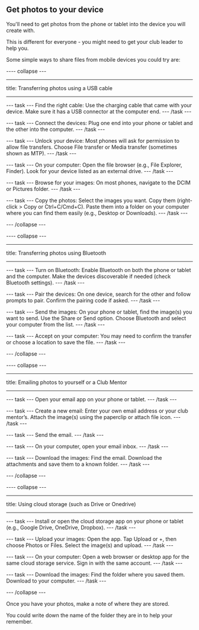 ## Get photos to your device

You'll need to get photos from the phone or tablet into the device you will create with.

This is different for everyone - you might need to get your club leader to help you.

Some simple ways to share files from mobile devices you could try are:

---- collapse ---

---

title: Transferring photos using a USB cable

---

--- task ---
Find the right cable: Use the charging cable that came with your device. Make sure it has a USB connector at the computer end.
--- /task ---

--- task ---
Connect the devices: Plug one end into your phone or tablet and the other into the computer.
--- /task ---

--- task ---
Unlock your device: Most phones will ask for permission to allow file transfers. Choose File transfer or Media transfer (sometimes shown as MTP).
--- /task ---

--- task ---
On your computer: Open the file browser (e.g., File Explorer, Finder). Look for your device listed as an external drive.
--- /task ---

--- task ---
Browse for your images: On most phones, navigate to the DCIM or Pictures folder.
--- /task ---

--- task ---
Copy the photos: Select the images you want. Copy them (right-click > Copy or Ctrl+C/Cmd+C). Paste them into a folder on your computer where you can find them easily (e.g., Desktop or Downloads).
--- /task ---

--- /collapse ---

---- collapse ---

---

title: Transferring photos using Bluetooth


---

--- task ---
Turn on Bluetooth: Enable Bluetooth on both the phone or tablet and the computer. Make the devices discoverable if needed (check Bluetooth settings).
--- /task ---

--- task ---
Pair the devices: On one device, search for the other and follow prompts to pair. Confirm the pairing code if asked.
--- /task ---

--- task ---
Send the images: On your phone or tablet, find the image(s) you want to send. Use the Share or Send option. Choose Bluetooth and select your computer from the list.
--- /task ---

--- task ---
Accept on your computer: You may need to confirm the transfer or choose a location to save the file.
--- /task ---

--- /collapse ---

---- collapse ---

---

title: Emailing photos to yourself or a Club Mentor

---

--- task ---
Open your email app on your phone or tablet.
--- /task ---

--- task ---
Create a new email: Enter your own email address or your club mentor’s. Attach the image(s) using the paperclip or attach file icon.
--- /task ---

--- task ---
Send the email.
--- /task ---

--- task ---
On your computer, open your email inbox.
--- /task ---

--- task ---
Download the images: Find the email. Download the attachments and save them to a known folder.
--- /task ---

--- /collapse ---

---- collapse ---

---

title: Using cloud storage (such as Drive or Onedrive)


---

--- task ---
Install or open the cloud storage app on your phone or tablet (e.g., Google Drive, OneDrive, Dropbox).
--- /task ---

--- task ---
Upload your images: Open the app. Tap Upload or +, then choose Photos or Files. Select the image(s) and upload.
--- /task ---

--- task ---
On your computer: Open a web browser or desktop app for the same cloud storage service. Sign in with the same account.
--- /task ---

--- task ---
Download the images: Find the folder where you saved them. Download to your computer.
--- /task ---

--- /collapse ---

Once you have your photos, make a note of where they are stored.

You could write down the name of the folder they are in to help your remember. 